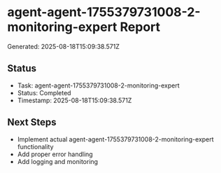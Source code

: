 # agent-agent-1755379731008-2-monitoring-expert Report

Generated: 2025-08-18T15:09:38.571Z

## Status
- Task: agent-agent-1755379731008-2-monitoring-expert
- Status: Completed
- Timestamp: 2025-08-18T15:09:38.571Z

## Next Steps
- Implement actual agent-agent-1755379731008-2-monitoring-expert functionality
- Add proper error handling
- Add logging and monitoring
